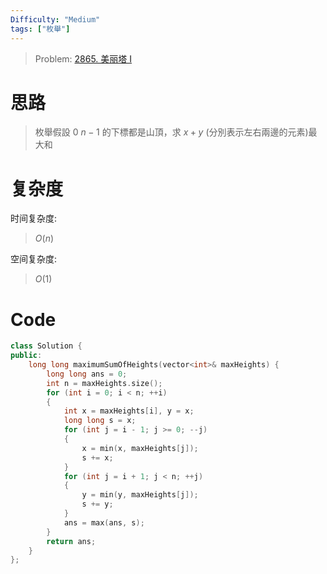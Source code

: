 ```yaml
---
Difficulty: "Medium"
tags: ["枚舉"]
---
```


> Problem: [2865. 美丽塔 I](https://leetcode.cn/problems/beautiful-towers-i/description/)

# 思路

> 枚舉假設 $0 ~ n - 1$ 的下標都是山頂，求 $x + y$ (分別表示左右兩邊的元素)最大和

# 复杂度

时间复杂度:
> $O(n)$

空间复杂度:
> $O(1)$

# Code
```c++
class Solution {
public:
    long long maximumSumOfHeights(vector<int>& maxHeights) {
        long long ans = 0;
        int n = maxHeights.size();
        for (int i = 0; i < n; ++i)
        {
            int x = maxHeights[i], y = x;
            long long s = x;
            for (int j = i - 1; j >= 0; --j)
            {
                x = min(x, maxHeights[j]);
                s += x;
            }
            for (int j = i + 1; j < n; ++j)
            {
                y = min(y, maxHeights[j]);
                s += y;
            }
            ans = max(ans, s);
        }
        return ans;
    }
};
```
  
